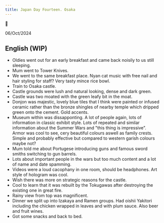 ```yaml
---
title: Japan Day Fourteen. Osaka
---
```

🌱

06/Oct/2024

## English (WIP)
- Oldies went out for an early breakfast and came back noisily to us still sleeping.
- Mum went to Tower Knives.
- We went to the same breakfast place. Nyan cat music with free nail and hair styling for staff? Very tasty mince rice bowl.
- Train to Osaka castle. 
- Castle grounds were lush and natural looking, dense and dark green.
- Castle was two moated with the green leafy bit in the moat.
- Donjon was majestic, lovely blue tiles that I think were painted or infused ceramic rather than the bronze shingles of nearby temple which dripped green onto the cement. Gold accents.
- Museum within was dissapponting. A lot of people again, lots of information in classic exhibit style. Lots of repeated and similar information about the Summer Wars and "this thing is impressive". Armor was cool to see, cery beautiful colours aswell as family crests. Simple and probably effective but compared to western garish colours maybe not?
- Mum told me about Portugese introducing guns and famous sword smiths switching to gun barrels. 
- Lots about important people in the wars but too much content and a lot of name and date spamming.
- Videos were a loud cacophany in one room, should be headphones. Art style of hologram was cool.
- Wish there was more on strategic reasons for the castle.
- Cool to learn that it was rebuilt by the Tokugawas after destroying the existing one in great fire.
- Rainy view from top was magnificent.
- Dinner we split up into Izakaya and Ramen groups. Had oishii Yakitori including the chicken wrapped in leaves and with plum sauce. Also beer and fruit wines.
- Got some snacks and back to bed.